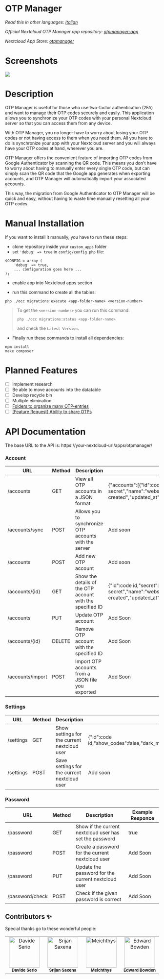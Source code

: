 <!--
SPDX-FileCopyrightText: Matteo Convertino <matteo@convertino.cloud>
SPDX-License-Identifier: CC0-1.0
-->

# OTP Manager

*Read this in other languages: [Italian](README.it.md)*

*Official Nextcloud OTP Manager app repository: [otpmanager-app](https://github.com/matteo-convertino/otpmanager-app)*

*Nextcloud App Store: [otpmanager](https://apps.nextcloud.com/apps/otpmanager)*

# Screenshots
<img src="img/screenshots/1.png">

# Description
OTP Manager is useful for those who use two-factor authentication (2FA) and want to manage their OTP codes securely and easily. 
This application allows you to synchronize your OTP codes with your personal Nextcloud server so that you can access them from any device.

With OTP Manager, you no longer have to worry about losing your OTP codes or not having access to them when you need them. 
All you have to do is synchronize your app with your Nextcloud server and you will always have your OTP codes at hand, wherever you are.

OTP Manager offers the convenient feature of importing OTP codes from Google Authenticator by scanning the QR code. 
This means you don't have to worry about having to manually enter every single OTP code, but can simply scan the QR code that the Google app generates when exporting 
accounts, and OTP Manager will automatically import your associated accounts.

This way, the migration from Google Authenticator to OTP Manager will be quick and easy, without having to waste time manually resetting all your OTP codes.

# Manual Installation

If you want to install it manually, you have to run these steps:

- clone repository inside your `custom_apps` folder
- set `'debug' => true` in `config/config.php` file:
```
$CONFIG = array (
    'debug' => true,
    ... configuration goes here ...
);

```
- enable app into Nextcloud apps section

- run this command to create all the tables: 
```
php ./occ migrations:execute <app-folder-name> <version-number>
```
> To get the `<version-number>` you can run this command:
> ```
> php ./occ migrations:status <app-folder-name>
> ```
> and check the `Latest Version`.

- Finally run these commands to install all dependencies:
```
npm install
make composer
```
    
# Planned Features
- [ ] Implement research
- [ ] Be able to move accounts into the datatable
- [ ] Develop recycle bin
- [ ] Multiple elimination
- [ ] [Folders to organize many OTP-entries](https://github.com/matteo-convertino/otpmanager-nextcloud/issues/12)
- [ ] [[Feature Request] Ability to share OTPs](https://github.com/matteo-convertino/otpmanager-nextcloud/issues/13)

# API Documentation
The base URL to the API is: https://your-nextcloud-url/apps/otpmanager/

### Account
| URL | Method | Description | Example Responce |
| --- | ------ | ------------| --------------- |
| /accounts | GET | View all OTP accounts in a JSON format | {"accounts":[{"id":code id,"secret":"your-secret","name":"website","issuer":"","digits":6,"type":"totp","period":30,"algorithm":0,"counter":null,"icon":"default","position":0,"user_id":"username","created_at":"time created","updated_at":"time last updated","deleted_at":null}]} |
| /accounts/sync | POST | Allows you to synchronize OTP accounts with the server | Add soon |
| /accounts | POST | Add new OTP account | Add soon |
| /accounts/{id} | GET | Show the details of the OTP account with the specified ID | {"id":code id,"secret":"your-secret","name":"website","issuer":"","digits":6,"type":"totp","period":30,"algorithm":0,"counter":null,"icon":"default","position":0,"user_id":"username","created_at":"time created","updated_at":"time last updated","deleted_at":null} |
| /accounts | PUT | Update OTP account | Add Soon |
| /accounts/{id} | DELETE | Remove OTP account with the specified ID | Add Soon |
| /accounts/import | POST | Import OTP accounts from a JSON file you exported | Add Soon |

### Settings
| URL | Method | Description | Example Responce |
| --- | ------ | ----------- | ---------------- |
| /settings | GET | Show settings for the current nextcloud user | {"id":code id,"show_codes":false,"dark_mode":true,"records_per_page":"10","user_id":"username"} |
| /settings | POST | Save settings for the current nextcloud user | Add soon |

### Password
| URL | Method | Description | Example Responce |
| --- | ------ | ----------- | ---------------- |
| /password | GET | Show if the current nextcloud user has set the password | true |
| /password | POST | Create a password for the current nextcloud user | Add Soon |
| /password | PUT | Update the password for the current nextcloud user | Add Soon |
| /password/check | POST | Check if the given password is correct | Add Soon |

## Contributors ✨

Special thanks go to these wonderful people:
<table>
  <tbody>
    <tr>
      <td align="center" valign="top" width="14.28%"><a href="https://github.com/davideserio"><img src="https://avatars.githubusercontent.com/u/90445202?v=4" width="100px;" alt="Davide Serio"/><br /><sub><b>Davide Serio</b></sub></a><br /></td>
      <td align="center" valign="top" width="14.28%"><a href="https://github.com/srijansaxena11"><img src="https://avatars.githubusercontent.com/u/34964694?v=4" width="100px;" alt="Srijan Saxena"/><br /><sub><b>Srijan Saxena</b></sub></a><br /></td>
      <td align="center" valign="top" width="14.28%"><a href="https://github.com/meichthys"><img src="https://avatars.githubusercontent.com/u/10717998?v=4" width="100px;" alt="Meichthys"/><br /><sub><b>Meichthys</b></sub></a><br /></td>
      <td align="center" valign="top" width="14.28%"><a href="https://github.com/beatles1"><img src="https://avatars.githubusercontent.com/u/1923058?v=4" width="100px;" alt=" Edward Bowden"/><br /><sub><b>Edward Bowden</b></sub></a><br /></td>
    </tr>
  </tbody>
</table>
